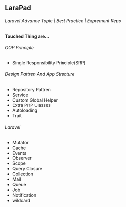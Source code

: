 ## LaraPad
###### Laravel Advance Topic | Best Practice | Exprement Repo

**Touched Thing are...**


###### OOP Principle
- Single Responsibility Principle(SRP)

###### Design Pattren And App Structure
- Repository Pattren
- Service
- Custom Global Helper
- Extra PHP Classes
- Autoloading
- Trait

###### Laravel
- Mutator
- Cache
- Events
- Observer
- Scope
- Query Closure
- Collection
- Mail
- Queue
- Job
- Notification
- wildcard
